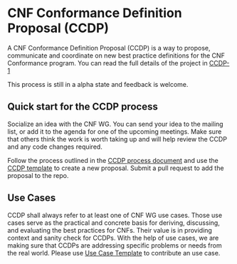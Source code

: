# CNF Conformance Definition Proposal (CCDP)
A  CNF Conformance Definition Proposal (CCDP) is a way to propose, communicate and coordinate on new best practice definitions for the CNF Conformance program. You can read the full details of the project in [CCDP-1](0001-cnf-conformance-definition-proposal-process.md)

This process is still in a alpha state and feedback is welcome.

## Quick start for the CCDP process

Socialize an idea with the CNF WG. You can send your idea to the mailing list, or add it to the agenda for one of the upcoming meetings. Make sure that others think the work is worth taking up and will help review the CCDP and any code changes required.

Follow the process outlined in the [CCDP process document](0001-cnf-conformance-definition-proposal-process.md) and use the [CCDP template](NNNN-ccdp-template.md) to create a new proposal. Submit a pull request to add the proposal to the repo.

## Use Cases
CCDP shall always refer to at least one of CNF WG use cases. Those use cases serve as the practical and concrete basis for deriving, discussing, and evaluating the best practices for CNFs. Their value is in providing context and sanity check for CCDPs. With the help of use cases, we are making sure that CCDPs are addressing specific problems or needs from the real world. Please use [Use Case Template](NNNN-UC-template.md) to contribute an use case.
